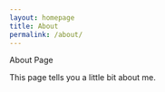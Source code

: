 ```yaml
---
layout: homepage
title: About
permalink: /about/
---
```



About Page

This page tells you a little bit about me.